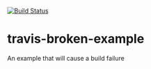 [![Build Status](https://travis-ci.org/RodolfoViana/travis-broken-example.svg?branch=master)](https://travis-ci.org/RodolfoViana/travis-broken-example)

# travis-broken-example

An example that will cause a build failure
